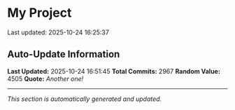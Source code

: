 # My Project


Last updated: 2025-10-24 16:25:37






























































































































































































































































































































































































































































































































































































































































































































































































































































































































































































































































































































































































































































































































































































































































































































































































































































































































































































































































































































































































































































































































































































































































































































































































































































































































































































































































































































































































































































































































































































































































































































































































































































































































































































































































































## Auto-Update Information

**Last Updated:** 2025-10-24 16:51:45
**Total Commits:** 2967
**Random Value:** 4505
**Quote:** _Another one!_

---
_This section is automatically generated and updated._